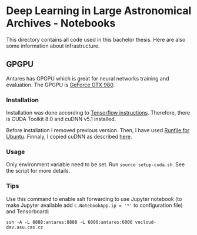 # Deep Learning in Large Astronomical Archives - Notebooks

This directory contains all code used in this bachelor thesis.
Here are also some information about infrastructure.

## GPGPU

Antares has GPGPU which is great for neural networks training and evaluation.
The GPGPU is
[GeForce GTX 980](http://www.geforce.com/hardware/desktop-gpus/geforce-gtx-980).

### Installation

Installation was done according to
[Tensorflow instructions](https://www.tensorflow.org/install/install_linux#nvidia_requirements_to_run_tensorflow_with_gpu_support).
Therefore, there is CUDA Toolkit 8.0 and cuDNN v5.1 installed.

Before installation I removed previous version.
Then, I have used
[Runfile for Ubuntu](http://docs.nvidia.com/cuda/cuda-installation-guide-linux/#runfile).
Finnaly, I copied cuDNN as described
[here](https://www.tensorflow.org/versions/r0.10/get_started/os_setup).

### Usage

Only environment variable need to be set.
Run `source setup-cuda.sh`.
See the script for more details.

### Tips

Use this command to enable ssh forwarding to use Jupyter notebook
(to make Jupyter available add `c.NotebookApp.ip = '*'` to configuration
file) and Tensorboard:

    ssh -A -L 8888:antares:8888 -L 6006:antares:6006 vocloud-dev.asu.cas.cz

